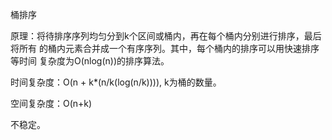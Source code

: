  桶排序

 原理：将待排序序列均匀分到k个区间或桶内，再在每个桶内分别进行排序，最后将所有
       的桶内元素合并成一个有序序列。其中，每个桶内的排序可以用快速排序等时间
       复杂度为O(nlog(n))的排序算法。

时间复杂度：O(n + k*(n/k(log(n/k)))), k为桶的数量。

空间复杂度：O(n+k)

不稳定。
